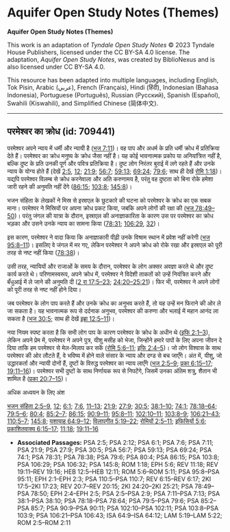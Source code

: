 # Aquifer Open Study Notes (Themes)

**Aquifer Open Study Notes (Themes)**

This work is an adaptation of *Tyndale Open Study Notes* © 2023 Tyndale House Publishers, licensed under the CC BY\-SA 4\.0 license. The adaptation, *Aquifer Open Study Notes*, was created by BiblioNexus and is also licensed under CC BY\-SA 4\.0\.

This resource has been adapted into multiple languages, including English, Tok Pisin, Arabic (عربي), French (Français), Hindi (हिंदी), Indonesian (Bahasa Indonesia), Portuguese (Português), Russian (Русский), Spanish (Español), Swahili (Kiswahili), and Simplified Chinese (简体中文).



--------------------------------

## परमेश्वर का क्रोध (id: 709441)

परमेश्वर अपने न्याय में धर्मी और न्यायी है ([भज 7:11](https://ref.ly/Ps7:11))। वह पाप और अधर्म के प्रति धर्मी क्रोध में प्रतिक्रिया देते हैं। परमेश्वर का क्रोध मनुष्य के क्रोध जैसा नहीं है। यह कोई भावनात्मक प्रकोप या अनियांत्रित्त नहीं है, बल्कि दुष्ट के प्रति उनकी पूर्ण और पवित्र प्रतिक्रिया है। दुष्ट लोग निरंतर बुराई में लगे रहते हैं और उनके न्याय के योग्य होते हैं (देखें [2:5](https://ref.ly/Ps2:5), [12](https://ref.ly/Ps2:12); [21:9](https://ref.ly/Ps21:9); [56:7](https://ref.ly/Ps56:7); [59:13](https://ref.ly/Ps59:13); [69:24](https://ref.ly/Ps69:24); [79:6](https://ref.ly/Ps79:6); साथ ही देखें [रोमि 1:18](https://ref.ly/Rom1:18))। यद्यपि परमेश्वर विलम्ब से क्रोध करनेवाला और अति करुणामय है, परंतु वह दुष्टता को बिना रोके हमेशा जारी रहने की अनुमति नहीं देंगे ([86:15](https://ref.ly/Ps86:15); [103:8](https://ref.ly/Ps103:8); [145:8](https://ref.ly/Ps145:8))।

भजन संहिता के लेखकों ने मिस्र से इस्राएल के छुटकारे की घटना को परमेश्वर के क्रोध का एक सबक माना। परमेश्वर ने मिस्रियों पर अपना क्रोध प्रकट किया, जबकि अपने लोगों की रक्षा की ([भज 78:49–50](https://ref.ly/Ps78:49-Ps78:50))। परंतु जंगल की यात्रा के दौरान, इस्राएल की अनाज्ञाकारिता के कारण उस पर परमेश्वर का क्रोध भड़का और उसने उनके न्याय का सामना किया ([78:31](https://ref.ly/Ps78:31); [106:29](https://ref.ly/Ps106:29), [32](https://ref.ly/Ps106:32))।

इस कारण, परमेश्वर ने वादा किया कि अनाज्ञाकारी पीढ़ी उनके विश्राम स्थान में प्रवेश नहीं करेगी ([भज 95:8–11](https://ref.ly/Ps95:8-Ps95:11))। इसलिए वे जंगल में मर गए, लेकिन परमेश्वर ने अपने क्रोध को रोके रखा और इस्राएल को पूरी तरह से नष्ट नहीं किया ([78:38](https://ref.ly/Ps78:38))।

उसी तरह, न्यायियों और राजाओं के समय के दौरान, परमेश्वर के लोग अक्सर अवज्ञा करते थे और दुष्ट कार्य करते थे। परिणामस्वरूप, अपने क्रोध में, परमेश्वर ने विदेशी ताकतों को उन्हें नियंत्रित करने और बँधुआई में ले जाने की अनुमति दी ([2 रा 17:5–23](https://ref.ly/2Kgs17:5-2Kgs17:23); [24:20–25:21](https://ref.ly/2Kgs24:20-2Kgs25:21))। फिर भी, परमेश्वर ने अपने लोगों को पूरी तरह से नष्ट नहीं होने दिया।

जब परमेश्वर के लोग पाप करते हैं और उनके क्रोध का अनुभव करते हैं, तो यह उन्हें मन फिराने की ओर ले जा सकता है। यह भावनात्मक रूप से दर्दनाक अनुभव, परमेश्वर की करुणा और भलाई में महान आनंद ला सकता है ([भज 30:5](https://ref.ly/Ps30:5); साथ ही देखें [इब्रा 12:5–11](https://ref.ly/Heb12:5-Heb12:11))।

नया नियम स्पष्ट करता है कि सभी लोग पाप के कारण परमेश्वर के क्रोध के अधीन थे ([इफि 2:1–3](https://ref.ly/Eph2:1-Eph2:3)), लेकिन अपने प्रेम में, परमेश्वर ने अपने पुत्र, यीशु मसीह को भेजा, जिन्होंने हमारे पापों के लिए अपना जीवन दे दिया ताकि हम परमेश्वर से मेल\-मिलाप कर सकें ([रोमि 5:6–11](https://ref.ly/Rom5:6-Rom5:11); [इफि 2:4–5](https://ref.ly/Eph2:4-Eph2:5))। जो लोग विश्वास के साथ परमेश्वर की ओर लौटते हैं, वे भविष्य में होने वाले संसार के न्याय और दण्ड से बच जाएँगे। अंत में, यीशु, जो उद्धारकर्ता और न्यायी दोनों हैं, दुष्टों के विरुद्ध परमेश्वर का न्याय लाएँगे ([भज 2:5–9](https://ref.ly/Ps2:5-Ps2:9); [प्रका 6:15–17](https://ref.ly/Rev6:15-Rev6:17); [19:11–16](https://ref.ly/Rev19:11-Rev19:16))। परमेश्वर सभी दुष्टों के साथ निर्णायक रूप से निपटेंगे, जिसमें उनका अंतिम शत्रु, शैतान भी शामिल है ([प्रका 20:7–15](https://ref.ly/Rev20:7-Rev20:15))।

अधिक अध्ययन के लिए अंश

[भजन संहिता 2:5–9](https://ref.ly/Ps2:5-Ps2:9), [12](https://ref.ly/Ps2:12); [6:1](https://ref.ly/Ps6:1); [7:6](https://ref.ly/Ps7:6), [11–13](https://ref.ly/Ps7:11-Ps7:13); [21:9](https://ref.ly/Ps21:9); [27:9](https://ref.ly/Ps27:9); [30:5](https://ref.ly/Ps30:5); [38:1–10](https://ref.ly/Ps38:1-Ps38:10); [74:1](https://ref.ly/Ps74:1); [78:18–64](https://ref.ly/Ps78:18-Ps78:64); [79:5–6](https://ref.ly/Ps79:5-Ps79:6); [80:4](https://ref.ly/Ps80:4); [85:2–7](https://ref.ly/Ps85:2-Ps85:7); [86:15](https://ref.ly/Ps86:15); [90:9–11](https://ref.ly/Ps90:9-Ps90:11); [95:8–11](https://ref.ly/Ps95:8-Ps95:11); [102:10–11](https://ref.ly/Ps102:10-Ps102:11); [103:8–9](https://ref.ly/Ps103:8-Ps103:9); [106:21–43](https://ref.ly/Ps106:21-Ps106:43); [110:5–7](https://ref.ly/Ps110:5-Ps110:7); [145:8](https://ref.ly/Ps145:8); [यशायाह 64:9–12](https://ref.ly/Isa64:9-Isa64:12); [विलापगीत 5:19–22](https://ref.ly/Lam5:19-Lam5:22); [रोमियों 2:5–11](https://ref.ly/Rom2:5-Rom2:11); [इफिसियों 5:6](https://ref.ly/Eph5:6); [प्रकाशितवाक्य 6:15–17](https://ref.ly/Rev6:15-Rev6:17); [11:18](https://ref.ly/Rev11:18); [19:11–16](https://ref.ly/Rev19:11-Rev19:16)

* **Associated Passages:** PSA 2:5; PSA 2:12; PSA 6:1; PSA 7:6; PSA 7:11; PSA 21:9; PSA 27:9; PSA 30:5; PSA 56:7; PSA 59:13; PSA 69:24; PSA 74:1; PSA 78:31; PSA 78:38; PSA 79:6; PSA 80:4; PSA 86:15; PSA 103:8; PSA 106:29; PSA 106:32; PSA 145:8; ROM 1:18; EPH 5:6; REV 11:18; REV 19:11–REV 19:16; HEB 12:5–HEB 12:11; ROM 5:6–ROM 5:11; PSA 95:8–PSA 95:11; EPH 2:1–EPH 2:3; PSA 110:5–PSA 110:7; REV 6:15–REV 6:17; 2KI 17:5–2KI 17:23; REV 20:7–REV 20:15; 2KI 24:20–2KI 25:21; PSA 78:49–PSA 78:50; EPH 2:4–EPH 2:5; PSA 2:5–PSA 2:9; PSA 7:11–PSA 7:13; PSA 38:1–PSA 38:10; PSA 78:18–PSA 78:64; PSA 79:5–PSA 79:6; PSA 85:2–PSA 85:7; PSA 90:9–PSA 90:11; PSA 102:10–PSA 102:11; PSA 103:8–PSA 103:9; PSA 106:21–PSA 106:43; ISA 64:9–ISA 64:12; LAM 5:19–LAM 5:22; ROM 2:5–ROM 2:11

